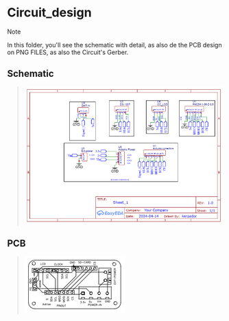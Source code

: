 # Circuit_design

>[!NOTE]
>In this folder, you'll see the schematic with detail, as also de the PCB design on PNG FILES, as also the Circuit's Gerber.

## Schematic
>
>![schematic](https://github.com/JoseAdrianRodriguezGonzalez/Time_series/blob/main/Electronic_part/Schematic_pcb/Schematic_Diagram_reader_2024-04-14.png)

## PCB
>
>![PCB](https://github.com/JoseAdrianRodriguezGonzalez/Time_series/blob/main/Electronic_part/Schematic_pcb/PCB_PCB_Diagram_reader_2_2024-04-14_(1).png)
